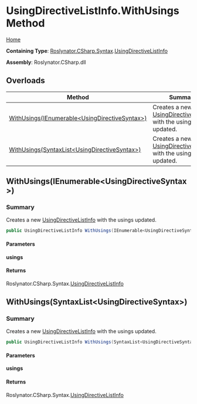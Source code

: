 # UsingDirectiveListInfo\.WithUsings Method

[Home](../../../../../README.md)

**Containing Type**: [Roslynator.CSharp.Syntax](../../README.md)\.[UsingDirectiveListInfo](../README.md)

**Assembly**: Roslynator\.CSharp\.dll

## Overloads

| Method | Summary |
| ------ | ------- |
| [WithUsings(IEnumerable\<UsingDirectiveSyntax>)](#Roslynator_CSharp_Syntax_UsingDirectiveListInfo_WithUsings_System_Collections_Generic_IEnumerable_Microsoft_CodeAnalysis_CSharp_Syntax_UsingDirectiveSyntax__) | Creates a new [UsingDirectiveListInfo](../README.md) with the usings updated\. |
| [WithUsings(SyntaxList\<UsingDirectiveSyntax>)](#Roslynator_CSharp_Syntax_UsingDirectiveListInfo_WithUsings_Microsoft_CodeAnalysis_SyntaxList_Microsoft_CodeAnalysis_CSharp_Syntax_UsingDirectiveSyntax__) | Creates a new [UsingDirectiveListInfo](../README.md) with the usings updated\. |

## WithUsings\(IEnumerable\<UsingDirectiveSyntax>\)<a name="Roslynator_CSharp_Syntax_UsingDirectiveListInfo_WithUsings_System_Collections_Generic_IEnumerable_Microsoft_CodeAnalysis_CSharp_Syntax_UsingDirectiveSyntax__"></a>

### Summary

Creates a new [UsingDirectiveListInfo](../README.md) with the usings updated\.

```csharp
public UsingDirectiveListInfo WithUsings(IEnumerable<UsingDirectiveSyntax> usings)
```

#### Parameters

**usings**



#### Returns

Roslynator\.CSharp\.Syntax\.[UsingDirectiveListInfo](../README.md)

## WithUsings\(SyntaxList\<UsingDirectiveSyntax>\)<a name="Roslynator_CSharp_Syntax_UsingDirectiveListInfo_WithUsings_Microsoft_CodeAnalysis_SyntaxList_Microsoft_CodeAnalysis_CSharp_Syntax_UsingDirectiveSyntax__"></a>

### Summary

Creates a new [UsingDirectiveListInfo](../README.md) with the usings updated\.

```csharp
public UsingDirectiveListInfo WithUsings(SyntaxList<UsingDirectiveSyntax> usings)
```

#### Parameters

**usings**



#### Returns

Roslynator\.CSharp\.Syntax\.[UsingDirectiveListInfo](../README.md)

